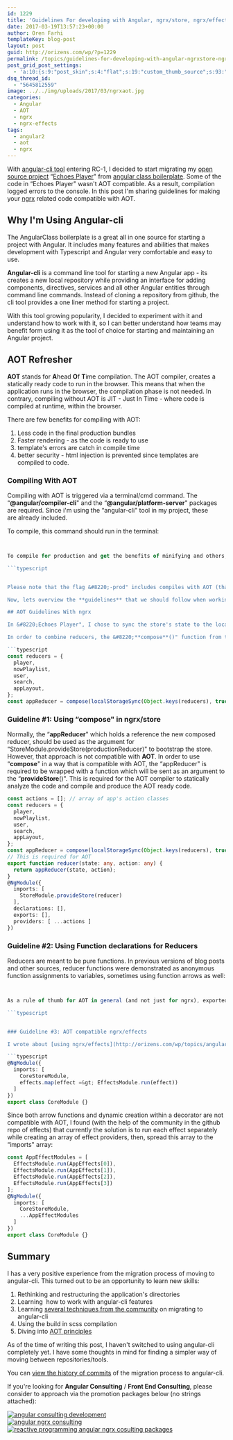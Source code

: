```yaml
---
id: 1229
title: 'Guidelines For developing with Angular, ngrx/store, ngrx/effects & AOT'
date: 2017-03-19T13:57:23+00:00
author: Oren Farhi 
templateKey: blog-post
layout: post
guid: http://orizens.com/wp/?p=1229
permalink: /topics/guidelines-for-developing-with-angular-ngrxstore-ngrxeffects-aot/
post_grid_post_settings:
  - 'a:10:{s:9:"post_skin";s:4:"flat";s:19:"custom_thumb_source";s:93:"./img/plugins/post-grid/assets/frontend/css/images/placeholder.png";s:17:"font_awesome_icon";s:0:"";s:23:"font_awesome_icon_color";s:7:"#737272";s:22:"font_awesome_icon_size";s:4:"50px";s:17:"custom_youtube_id";s:0:"";s:15:"custom_vimeo_id";s:0:"";s:21:"custom_dailymotion_id";s:0:"";s:14:"custom_mp3_url";s:0:"";s:20:"custom_soundcloud_id";s:0:"";}'
dsq_thread_id:
  - "5645812559"
image: ../../img/uploads/2017/03/ngrxaot.jpg
categories:
  - Angular
  - AOT
  - ngrx
  - ngrx-effects
tags:
  - angular2
  - aot
  - ngrx
---
```

With [angular-cli tool](https://github.com/angular/angular-cli) entering RC-1, I decided to start migrating my [open source project](http://github.com/orizens/echoes-ng2) &#8220;[Echoes Player](http://github.orizens.io/echoes-ng2)" from [angular class boilerplate](https://github.com/AngularClass/angular2-webpack-starter/). Some of the code in &#8220;Echoes Player" wasn't AOT compatible. As a result, compilation logged errors to the console. In this post I'm sharing guidelines for making your [ngrx](http://github.com/ngrx) related code compatible with AOT.

<!--more-->

## Why I'm Using Angular-cli

The AngularClass boilerplate is a great all in one source for starting a project with Angular. It includes many features and abilities that makes development with Typescript and Angular very comfortable and easy to use.

**Angular-cli** is a command line tool for starting a new Angular app - its creates a new local repository while providing an interface for adding components, directives, services and all other Angular entities through command line commands. Instead of cloning a repository from github, the cli tool provides a one liner method for starting a project.

With this tool growing popularity, I decided to experiment with it and understand how to work with it, so I can better understand how teams may benefit form using it as the tool of choice for starting and maintaining an Angular project.

## AOT Refresher

**AOT** stands for **A**head **O**f **T**ime compilation. The AOT compiler, creates a statically ready code to run in the browser. This means that when the application runs in the browser, the compilation phase is not needed. In contrary, compiling without AOT is JIT - Just In Time - where code is compiled at runtime, within the browser.

There are few benefits for compiling with AOT:

  1. Less code in the final production bundles
  2. Faster rendering - as the code is ready to use
  3. template's errors are catch in compile time
  4. better security - html injection is prevented since templates are compiled to code.

### Compiling With AOT

Compiling with AOT is triggered via a terminal/cmd command. The &#8220;**@angular/compiler-cli**" and the &#8220;**@angular/platform-server**" packages are required. Since i'm using the &#8220;angular-cli" tool in my project, these are already included.

To compile, this command should run in the terminal:

```typescript


To compile for production and get the benefits of minifying and others, you should run:

```typescript


Please note that the flag &#8220;-prod" includes compiles with AOT (thanks for [the update](https://github.com/angular/angular-cli/blob/master/CHANGELOG.md#breaking-changes-3) [@shiny](https://disqus.com/by/disqus_cCRtlEGXCj/))

Now, lets overview the **guidelines** that we should follow when working with **ngrx/store** and **ngrx/effects**, which will allow AOT compilation to compile without any errors.

## AOT Guidelines With ngrx

In &#8220;Echoes Player", I chose to sync the store's state to the localstorage. In order to achieve that, I installed? the &#8220;ngrx-store-localstorage" npm package, which exports the &#8220;**localStorageSync()**" function. This function is supposed to be used as a middleware reducer which saves the current store's state to the localstorage with any dispatched action.

In order to combine reducers, the &#8220;**compose**()" function from the &#8220;@ngrx/core/compose" should be used along with the &#8220;**combineReducers**" from &#8220;@ngrx/store". In the end, the compose return value should be stored in a variable:

```typescript
const reducers = {
  player,
  nowPlaylist,
  user,
  search,
  appLayout,
};
const appReducer = compose(localStorageSync(Object.keys(reducers), true), combineReducers)(reducers);
```

### Guideline #1: Using &#8220;compose" in ngrx/store

Normally, the &#8220;**appReducer**" which holds a reference the new composed reducer, should be used as the argument for &#8220;StoreModule.provideStore(productionReducer)" to bootstrap the store. However, that approach is not compatible with **AOT**. In order to use &#8220;**compose**" in a way that is compatible with AOT, the &#8220;appReducer" is required to be wrapped with a function which will be sent as an argument to the &#8220;**provideStore**()". This is required for the AOT compiler to statically analyze the code and compile and produce the AOT ready code.

```typescript
const actions = []; // array of app's action classes
const reducers = {
  player,
  nowPlaylist,
  user,
  search,
  appLayout,
};
const appReducer = compose(localStorageSync(Object.keys(reducers), true), combineReducers)(reducers);
// This is required for AOT
export function reducer(state: any, action: any) {
  return appReducer(state, action);
}
@NgModule({
  imports: [
    StoreModule.provideStore(reducer)
  ],
  declarations: [],
  exports: [],
  providers: [ ...actions ]
})
```

### Guideline #2: Using Function declarations for Reducers

Reducers are meant to be pure functions. In previous versions of blog posts and other sources, reducer functions were demonstrated as anonymous function assignments to variables, sometimes using function arrows as well:

```typescript


As a rule of thumb for AOT in general (and not just for ngrx), exported arrow functions cannot be used. The AOT compatible way for defining reducer functions is with an **exported named function** declaration.

```typescript


### Guideline #3: AOT compatible ngrx/effects

I wrote about [using ngrx/effects](http://orizens.com/wp/topics/angular-2-ngrxstore-ngrxeffects-intro-to-functional-approach-for-a-chain-of-actions/) as a [layer for async logics](http://orizens.com/wp/topics/angular-2-from-services-to-reactive-effects-with-ngrxeffects/) and more complex logic. Adding an Effect class to Angular is run separately for each effect using &#8220;**EffectsModule.run()**" which creates a provider for each effect . Since in &#8220;Echoes Player" there are few effects classes, I chose to use a dynamic creation using a simple functional &#8220;map":

```typescript
@NgModule({
  imports: [
    CoreStoreModule,
    effects.map(effect =&gt; EffectsModule.run(effect))
  ]
})
export class CoreModule {}
```

Since both arrow functions and dynamic creation within a decorator are not compatible with AOT, I found (with the help of the community in the github repo of effects) that currently the solution is to run each effect separately while creating an array of effect providers, then, spread this array to the &#8220;imports" array:

```typescript
const AppEffectModules = [
  EffectsModule.run(AppEffects[0]),
  EffectsModule.run(AppEffects[1]),
  EffectsModule.run(AppEffects[2]),
  EffectsModule.run(AppEffects[3])
];
@NgModule({
  imports: [
    CoreStoreModule,
    ...AppEffectModules
  ]
})
export class CoreModule {}
```

## Summary

I has a very positive experience from the migration process of moving to angular-cli. This turned out to be an opportunity to learn new skills:

  1. Rethinking and restructuring the application's directories
  2. Learning  how to work with angular-cli features
  3. Learning [several techniques from the community](https://github.com/angular/angular-cli/tree/master/docs/documentation/stories) on migrating to angular-cli
  4. Using the build in scss compilation
  5. Diving into [AOT principles](https://angular.io/docs/ts/latest/cookbook/aot-compiler.html)

As of the time of writing this post, I haven't switched to using angular-cli completely yet. I have some thoughts in mind for finding a simpler way of moving between repositories/tools.

You can [view the history of commits](https://github.com/orizens/echoes-ng2/commits/ng-cli) of the migration process to angular-cli.

If you're looking for **Angular Consulting** / **Front End Consulting**, please consider to approach via the promotion packages below (no strings attached):

<div class="row orizens-consulting-packages">
  <div class="col-md-4">
    <a href="https://goo.gl/RJgihR" target="_blank"><img class="alignnone size-medium consulting-package" src=".../../img/uploads/2017/12/orizens.com-banners-premium-angular-consutling.png" alt="angular consulting development" /></a>
  </div>
  
  <div class="col-md-4">
    <a href="https://goo.gl/7zg4y9" target="_blank"><img class="alignnone size-medium consulting-package" src=".../../img/uploads/2017/12/orizens.com-banners-reinvented-code-with-ng-ngrx.png" alt="angular ngrx consulting" /></a>
  </div>
  
  <div class="col-md-4">
    <a href="https://goo.gl/6iAYIi" target="_blank"><img class="alignnone size-medium consulting-package" src=".../../img/uploads/2017/12/orizens.com-reactive-ngrx.png" alt="reactive programming angular ngrx cosulting packages" /></a>
  </div>
</div>